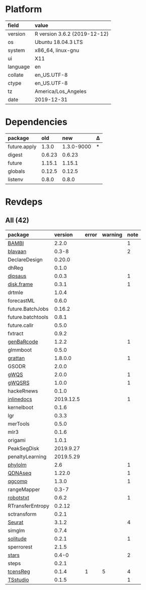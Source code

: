 # Platform

|field    |value                        |
|:--------|:----------------------------|
|version  |R version 3.6.2 (2019-12-12) |
|os       |Ubuntu 18.04.3 LTS           |
|system   |x86_64, linux-gnu            |
|ui       |X11                          |
|language |en                           |
|collate  |en_US.UTF-8                  |
|ctype    |en_US.UTF-8                  |
|tz       |America/Los_Angeles          |
|date     |2019-12-31                   |

# Dependencies

|package      |old    |new        |Δ  |
|:------------|:------|:----------|:--|
|future.apply |1.3.0  |1.3.0-9000 |*  |
|digest       |0.6.23 |0.6.23     |   |
|future       |1.15.1 |1.15.1     |   |
|globals      |0.12.5 |0.12.5     |   |
|listenv      |0.8.0  |0.8.0      |   |

# Revdeps

## All (42)

|package                              |version   |error |warning |note |
|:------------------------------------|:---------|:-----|:-------|:----|
|[BAMBI](problems.md#bambi)           |2.2.0     |      |        |1    |
|[blavaan](problems.md#blavaan)       |0.3-8     |      |        |2    |
|DeclareDesign                        |0.20.0    |      |        |     |
|dhReg                                |0.1.0     |      |        |     |
|[dipsaus](problems.md#dipsaus)       |0.0.3     |      |        |1    |
|[disk.frame](problems.md#diskframe)  |0.3.1     |      |        |1    |
|drtmle                               |1.0.4     |      |        |     |
|forecastML                           |0.6.0     |      |        |     |
|future.BatchJobs                     |0.16.2    |      |        |     |
|future.batchtools                    |0.8.1     |      |        |     |
|future.callr                         |0.5.0     |      |        |     |
|fxtract                              |0.9.2     |      |        |     |
|[genBaRcode](problems.md#genbarcode) |1.2.2     |      |        |1    |
|glmmboot                             |0.5.0     |      |        |     |
|[grattan](problems.md#grattan)       |1.8.0.0   |      |        |1    |
|GSODR                                |2.0.0     |      |        |     |
|[gWQS](problems.md#gwqs)             |2.0.0     |      |        |1    |
|[gWQSRS](problems.md#gwqsrs)         |1.0.0     |      |        |1    |
|hackeRnews                           |0.1.0     |      |        |     |
|[inlinedocs](problems.md#inlinedocs) |2019.12.5 |      |        |1    |
|kernelboot                           |0.1.6     |      |        |     |
|lgr                                  |0.3.3     |      |        |     |
|merTools                             |0.5.0     |      |        |     |
|mlr3                                 |0.1.6     |      |        |     |
|origami                              |1.0.1     |      |        |     |
|PeakSegDisk                          |2019.9.27 |      |        |     |
|penaltyLearning                      |2019.5.29 |      |        |     |
|[phylolm](problems.md#phylolm)       |2.6       |      |        |1    |
|[QDNAseq](problems.md#qdnaseq)       |1.22.0    |      |        |1    |
|[qgcomp](problems.md#qgcomp)         |1.3.0     |      |        |1    |
|rangeMapper                          |0.3-7     |      |        |     |
|[robotstxt](problems.md#robotstxt)   |0.6.2     |      |        |1    |
|RTransferEntropy                     |0.2.12    |      |        |     |
|sctransform                          |0.2.1     |      |        |     |
|[Seurat](problems.md#seurat)         |3.1.2     |      |        |4    |
|simglm                               |0.7.4     |      |        |     |
|[solitude](problems.md#solitude)     |0.2.1     |      |        |1    |
|sperrorest                           |2.1.5     |      |        |     |
|[stars](problems.md#stars)           |0.4-0     |      |        |2    |
|steps                                |0.2.1     |      |        |     |
|[tcensReg](problems.md#tcensreg)     |0.1.4     |1     |5       |4    |
|[TSstudio](problems.md#tsstudio)     |0.1.5     |      |        |1    |

